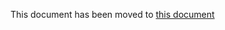 This document has been moved to [this document](/resource/docs/authentication/jboss-custom-jaas-module)